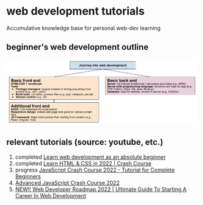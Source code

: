 # web development tutorials

Accumulative knowledge base for personal web-dev learning

## beginner's web development outline

![beginner's web-dev outline (personal google drawing)](1-web-development-beginner-outline.jpg)

## relevant tutorials (source: youtube, etc.)

1. completed [Learn web development as an absolute beginner](https://www.youtube.com/watch?v=ysEN5RaKOlA&list=PLlDtQmr6nZSY90W9SYNw4k_Jv--mSzt0z&index=35)
2. completed [Learn HTML & CSS in 2022 | Crash Course](https://www.youtube.com/watch?v=gXLjWRteuWI&t=960s)
3. progress [JavaScript Crash Course 2022 - Tutorial for Complete Beginners](https://www.youtube.com/watch?v=XIOLqoPHCJ4&t=2617s)
4. [Advanced JavaScript Crash Course 2022](https://www.youtube.com/watch?v=R9I85RhI7Cg)
5. [NEW!! Web Developer Roadmap 2022 | Ultimate Guide To Starting A Career In Web Development](https://www.youtube.com/watch?v=7uJGjbkp0-U)
